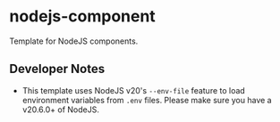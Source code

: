 # nodejs-component
Template for NodeJS components.

## Developer Notes

- This template uses NodeJS v20's `--env-file` feature to load environment variables from `.env` files. Please make sure you have a v20.6.0+ of NodeJS.
